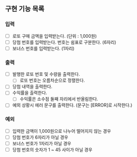 ## 구현 기능 목록

### 입력
- [ ] 로또 구매 금액을 입력받는다. (단위 : 1,000원)
- [ ] 당첨 번호를 입력받는다. 번호는 쉼표로 구분한다. (6자리)
- [ ] 보너스 번호를 입력받는다. (1자리)

### 출력
- [ ] 발행한 로또 번호 및 수량을 출력한다.
  - [ ] 로또 번호는 오름차순으로 정렬한다.
- [ ] 당첨 내역을 출력한다.
- [ ] 수익률을 출력한다.
  - [ ] 수익률은 소수점 둘째 자리에서 반올림한다.
- [ ] 예외 상황시 에러 문구를 출력한다. (문구는 [ERROR]로 시작한다.)

### 예외
- [ ] 입력한 금액이 1,000원으로 나누어 떨어지지 않는 경우
- [ ] 당첨 번호가 6자리가 아닐 경우
- [ ] 보너스 번호가 1자리가 아닐 경우
- [ ] 당첨 번호의 숫자가 1 ~ 45 사이가 아닐 경우